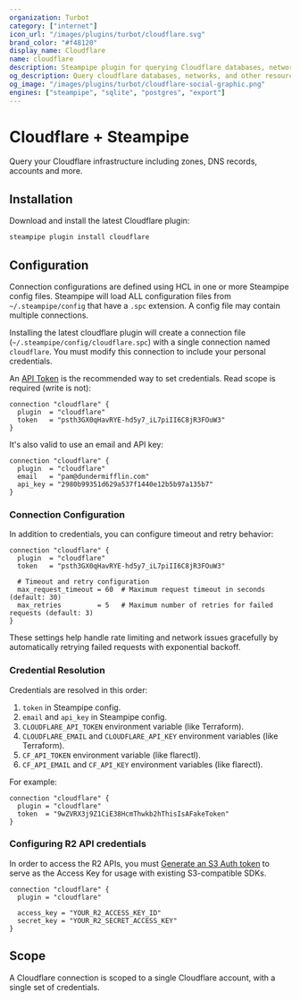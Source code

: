 ```yaml
---
organization: Turbot
category: ["internet"]
icon_url: "/images/plugins/turbot/cloudflare.svg"
brand_color: "#f48120"
display_name: Cloudflare
name: cloudflare
description: Steampipe plugin for querying Cloudflare databases, networks, and other resources.
og_description: Query cloudflare databases, networks, and other resources with SQL! Open source CLI. No DB required.
og_image: "/images/plugins/turbot/cloudflare-social-graphic.png"
engines: ["steampipe", "sqlite", "postgres", "export"]
---
```


# Cloudflare + Steampipe

Query your Cloudflare infrastructure including zones, DNS records, accounts and more.

## Installation

Download and install the latest Cloudflare plugin:

```bash
steampipe plugin install cloudflare
```

## Configuration

Connection configurations are defined using HCL in one or more Steampipe config files. Steampipe will load ALL configuration files from `~/.steampipe/config` that have a `.spc` extension. A config file may contain multiple connections.

Installing the latest cloudflare plugin will create a connection file (`~/.steampipe/config/cloudflare.spc`) with a single connection named `cloudflare`. You must modify this connection to include your personal credentials.

An [API Token](https://support.cloudflare.com/hc/en-us/articles/200167836-Managing-API-Tokens-and-Keys#12345680) is the recommended way to set credentials. Read scope is required (write is not):

```hcl
connection "cloudflare" {
  plugin  = "cloudflare"
  token   = "psth3GX0qHavRYE-hd5y7_iL7piII6C8jR3FOuW3"
}
```

It's also valid to use an email and API key:

```hcl
connection "cloudflare" {
  plugin  = "cloudflare"
  email   = "pam@dundermifflin.com"
  api_key = "2980b99351d629a537f1440e12b5b97a135b7"
}
```

### Connection Configuration

In addition to credentials, you can configure timeout and retry behavior:

```hcl
connection "cloudflare" {
  plugin  = "cloudflare"
  token   = "psth3GX0qHavRYE-hd5y7_iL7piII6C8jR3FOuW3"

  # Timeout and retry configuration
  max_request_timeout = 60  # Maximum request timeout in seconds (default: 30)
  max_retries         = 5   # Maximum number of retries for failed requests (default: 3)
}
```

These settings help handle rate limiting and network issues gracefully by automatically retrying failed requests with exponential backoff.

### Credential Resolution

Credentials are resolved in this order:

1. `token` in Steampipe config.
2. `email` and `api_key` in Steampipe config.
3. `CLOUDFLARE_API_TOKEN` environment variable (like Terraform).
4. `CLOUDFLARE_EMAIL` and `CLOUDFLARE_API_KEY` environment variables (like Terraform).
5. `CF_API_TOKEN` environment variable (like flarectl).
6. `CF_API_EMAIL` and `CF_API_KEY` environment variables (like flarectl).

For example:

```hcl
connection "cloudflare" {
  plugin = "cloudflare"
  token  = "9wZVRX3j9Z1CiE38HcmThwkb2hThisIsAFakeToken"
}
```

### Configuring R2 API credentials

In order to access the R2 APIs, you must [Generate an S3 Auth token](https://developers.cloudflare.com/r2/data-access/s3-api/tokens/) to serve as the Access Key for usage with existing S3-compatible SDKs.

```hcl
connection "cloudflare" {
  plugin = "cloudflare"

  access_key = "YOUR_R2_ACCESS_KEY_ID"
  secret_key = "YOUR_R2_SECRET_ACCESS_KEY"
}
```

## Scope

A Cloudflare connection is scoped to a single Cloudflare account, with a single set of credentials.
